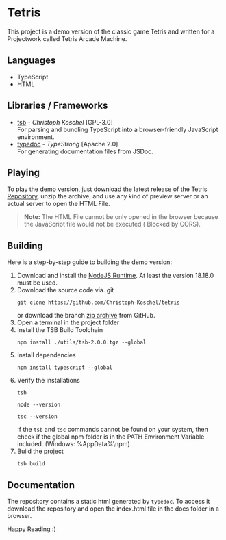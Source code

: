 # Tetris

This project is a demo version of the classic game Tetris and written for a Projectwork called Tetris Arcade Machine.

## Languages

- TypeScript
- HTML

## Libraries / Frameworks

- [tsb](https://github.com/Christoph-Koschel/tsb) - _Christoph Koschel_ [GPL-3.0] \
  For parsing and bundling TypeScript into a browser-friendly JavaScript environment.
- [typedoc](https://github.com/TypeStrong/typedoc) - _TypeStrong_ [Apache 2.0] \
  For generating documentation files from JSDoc.

## Playing

To play the demo version, just download the latest release of the
Tetris [Repository](https://github.com/Christoph-Koschel/tetris), unzip the archive, and use any kind of preview server
or an actual server to open the HTML File.

> **Note:** The HTML File cannot be only opened in the browser because the JavaScript file would not be executed (
> Blocked by CORS).

## Building

Here is a step-by-step guide to building the demo version:

1. Download and install the [NodeJS Runtime](https://nodejs.org/en). At least the version 18.18.0 must be used.
2. Download the source code
   via. git
   ```shell
   git clone https://github.com/Christoph-Koschel/tetris
   ```
   or download the branch [zip archive](https://github.com/Christoph-Koschel/tetris/archive/refs/heads/master.zip) from
   GitHub.
3. Open a terminal in the project folder
4. Install the TSB Build Toolchain
   ```shell
   npm install ./utils/tsb-2.0.0.tgz --global
   ```
5. Install dependencies
   ```shell
   npm install typescript --global
   ```  
6. Verify the installations
   ```shell
   tsb
   ```
   ```shell
   node --version
   ```
   ```shell
   tsc --version
   ```
   If the `tsb` and `tsc` commands cannot be found on your system, then check if the global npm folder is in the PATH
   Environment Variable included. (Windows: %AppData%\npm)
7. Build the project
   ```shell
   tsb build
   ```

## Documentation

The repository contains a static html generated by `typedoc`. To access it download the repository and open the
index.html file in the docs folder in a browser.

Happy Reading :)